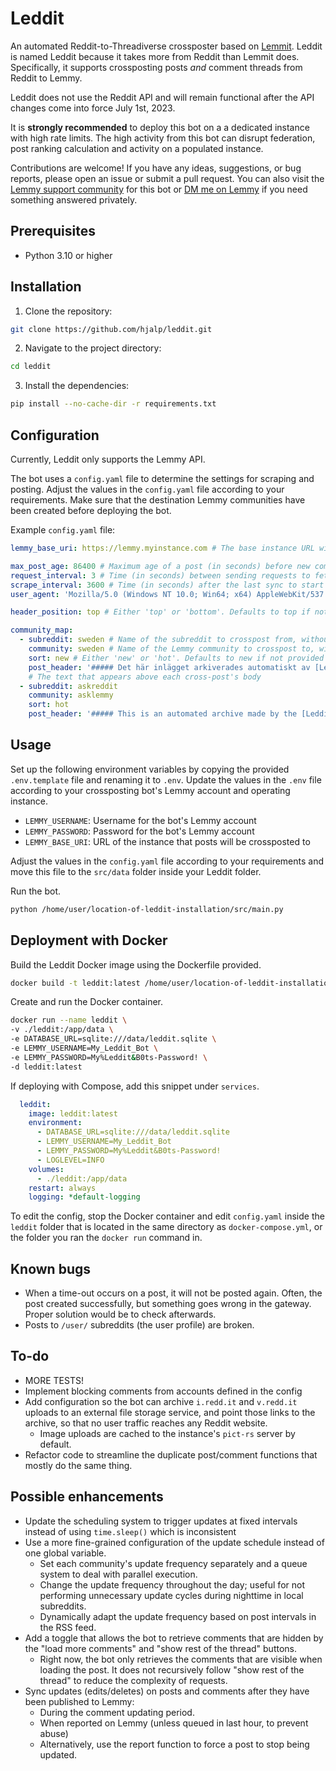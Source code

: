 # Leddit

An automated Reddit-to-Threadiverse crossposter based on [Lemmit](https://gitlab.com/sab_from_earth/lemmit). Leddit is named Leddit because it takes more from Reddit than Lemmit does. Specifically, it supports crossposting posts *and* comment threads from Reddit to Lemmy. 

Leddit does not use the Reddit API and will remain functional after the API changes come into force July 1st, 2023.

It is **strongly recommended** to deploy this bot on a a dedicated instance with high rate limits. The high activity from this bot can disrupt federation, post ranking calculation and activity on a populated instance.

Contributions are welcome! If you have any ideas, suggestions, or bug reports, please open an issue or submit a pull request. You can also visit the [Lemmy support community](https://leddit.danmark.party/c/lounge) for this bot or [DM me on Lemmy](https://leddit.danmark.party/u/Andreas) if you need something answered privately.

## Prerequisites

- Python 3.10 or higher

## Installation

1. Clone the repository:

```sh
git clone https://github.com/hjalp/leddit.git
```

2. Navigate to the project directory:

```sh
cd leddit
```

3. Install the dependencies:

```sh
pip install --no-cache-dir -r requirements.txt
```

## Configuration

Currently, Leddit only supports the Lemmy API.

The bot uses a `config.yaml` file to determine the settings for scraping and posting. Adjust the values in the `config.yaml` file according to your requirements. Make sure that the destination Lemmy communities have been created before deploying the bot.

Example `config.yaml` file:

```yml
lemmy_base_uri: https://lemmy.myinstance.com # The base instance URL without anything trailing like /api/v3/

max_post_age: 86400 # Maximum age of a post (in seconds) before new comments will not be synced
request_interval: 3 # Time (in seconds) between sending requests to fetch post information
scrape_interval: 3600 # Time (in seconds) after the last sync to start a new update
user_agent: 'Mozilla/5.0 (Windows NT 10.0; Win64; x64) AppleWebKit/537.36 (KHTML, like Gecko) Chrome/109.0.0.0 Safari/537.36'

header_position: top # Either 'top' or 'bottom'. Defaults to top if not provided

community_map:
  - subreddit: sweden # Name of the subreddit to crosspost from, without /r/
    community: sweden # Name of the Lemmy community to crosspost to, without /c/ or domain
    sort: new # Either 'new' or 'hot'. Defaults to new if not provided
    post_header: '##### Det här inlägget arkiverades automatiskt av [Leddit-botten](https://github.com/hjalp/leddit). Vill du diskutera tråden? Joina vårt Lemmy-community på [feddit.nu](https://feddit.nu)!'
    # The text that appears above each cross-post's body
  - subreddit: askreddit
    community: asklemmy
    sort: hot
    post_header: '##### This is an automated archive made by the [Leddit Bot](https://github.com/hjalp/leddit). Want to discuss this thread? Join our Lemmy community on [/c/asklemmy on My Lemmy Instance](https://lemmy.instance.com/c/asklemmy)!'
```
## Usage

Set up the following environment variables by copying the provided `.env.template` file and renaming it to `.env`. Update the values in the `.env` file according to your crossposting bot's Lemmy account and operating instance.

- `LEMMY_USERNAME`: Username for the bot's Lemmy account
- `LEMMY_PASSWORD`: Password for the bot's Lemmy account
- `LEMMY_BASE_URI`: URL of the instance that posts will be crossposted to

Adjust the values in the `config.yaml` file according to your requirements and move this file to the `src/data` folder inside your Leddit folder.

Run the bot.

```sh
python /home/user/location-of-leddit-installation/src/main.py
```

## Deployment with Docker

Build the Leddit Docker image using the Dockerfile provided.

```sh
docker build -t leddit:latest /home/user/location-of-leddit-installation
```

Create and run the Docker container.

```sh
docker run --name leddit \
-v ./leddit:/app/data \
-e DATABASE_URL=sqlite:///data/leddit.sqlite \
-e LEMMY_USERNAME=My_Leddit_Bot \
-e LEMMY_PASSWORD=My%Leddit&B0ts-Password! \
-d leddit:latest
```

If deploying with Compose, add this snippet under `services`.

```yml
  leddit:
    image: leddit:latest
    environment:
      - DATABASE_URL=sqlite:///data/leddit.sqlite
      - LEMMY_USERNAME=My_Leddit_Bot
      - LEMMY_PASSWORD=My%Leddit&B0ts-Password!
      - LOGLEVEL=INFO
    volumes:
      - ./leddit:/app/data
    restart: always
    logging: *default-logging
```

To edit the config, stop the Docker container and edit `config.yaml` inside the `leddit` folder that is located in the same directory as `docker-compose.yml`, or the folder you ran the `docker run` command in.

## Known bugs

- When a time-out occurs on a post, it will not be posted again. Often, the post created successfully, but something goes wrong in the gateway. Proper solution would be to check afterwards.
- Posts to `/user/` subreddits (the user profile) are broken.

## To-do

- MORE TESTS!
- Implement blocking comments from accounts defined in the config
- Add configuration so the bot can archive `i.redd.it` and `v.redd.it` uploads to an external file storage service, and point those links to the archive, so that no user traffic reaches any Reddit website.
  * Image uploads are cached to the instance's `pict-rs` server by default.
- Refactor code to streamline the duplicate post/comment functions that mostly do the same thing.

## Possible enhancements

- Update the scheduling system to trigger updates at fixed intervals instead of using `time.sleep()` which is inconsistent
- Use a more fine-grained configuration of the update schedule instead of one global variable.
  * Set each community's update frequency separately and a queue system to deal with parallel execution.
  * Change the update frequency throughout the day; useful for not performing unnecessary update cycles during nighttime in local subreddits.
  * Dynamically adapt the update frequency based on post intervals in the RSS feed.
- Add a toggle that allows the bot to retrieve comments that are hidden by the "load more comments" and "show rest of the thread" buttons.
  * Right now, the bot only retrieves the comments that are visible when loading the post. It does not recursively follow "show rest of the thread" to reduce the complexity of requests.
- Sync updates (edits/deletes) on posts and comments after they have been published to Lemmy:
  * During the comment updating period.
  * When reported on Lemmy (unless queued in last hour, to prevent abuse)
  * Alternatively, use the report function to force a post to stop being updated.